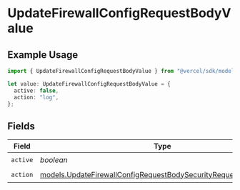 # UpdateFirewallConfigRequestBodyValue

## Example Usage

```typescript
import { UpdateFirewallConfigRequestBodyValue } from "@vercel/sdk/models/updatefirewallconfigop.js";

let value: UpdateFirewallConfigRequestBodyValue = {
  active: false,
  action: "log",
};
```

## Fields

| Field                                                                                                                                        | Type                                                                                                                                         | Required                                                                                                                                     | Description                                                                                                                                  |
| -------------------------------------------------------------------------------------------------------------------------------------------- | -------------------------------------------------------------------------------------------------------------------------------------------- | -------------------------------------------------------------------------------------------------------------------------------------------- | -------------------------------------------------------------------------------------------------------------------------------------------- |
| `active`                                                                                                                                     | *boolean*                                                                                                                                    | :heavy_check_mark:                                                                                                                           | N/A                                                                                                                                          |
| `action`                                                                                                                                     | [models.UpdateFirewallConfigRequestBodySecurityRequest6ValueAction](../models/updatefirewallconfigrequestbodysecurityrequest6valueaction.md) | :heavy_check_mark:                                                                                                                           | N/A                                                                                                                                          |